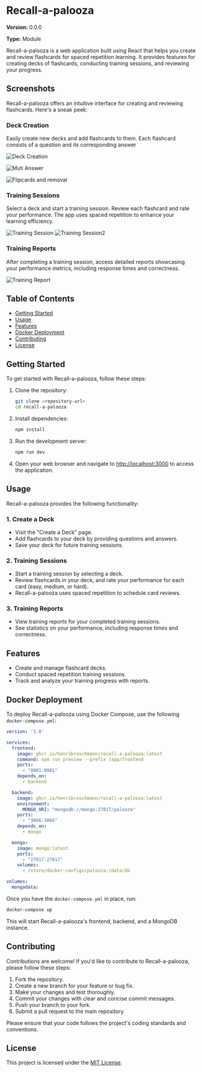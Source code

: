 # Recall-a-palooza

**Version:** 0.0.0

**Type:** Module

Recall-a-palooza is a web application built using React that helps you create and review flashcards for spaced repetition learning. It provides features for creating decks of flashcards, conducting training sessions, and reviewing your progress.


## Screenshots

Recall-a-palooza offers an intuitive interface for creating and reviewing flashcards. Here's a sneak peek:

### Deck Creation
Easily create new decks and add flashcards to them. Each flashcard consists of a question and its corresponding answer

![Deck Creation](https://github.com/henrikroschmann/recall-a-palooza/assets/17333/4dfc6678-708d-4fb0-a69c-dd4105e2edf5)

![Muti Answer](https://github.com/henrikroschmann/recall-a-palooza/assets/17333/2c492a4f-8adb-40c2-8682-11ea83654165)

![Flipcards and removal ](https://github.com/henrikroschmann/recall-a-palooza/assets/17333/512bba3a-c692-423d-b9ee-aa1727066728)


### Training Sessions
Select a deck and start a training session. Review each flashcard and rate your performance. The app uses spaced repetition to enhance your learning efficiency.

![Training Session](https://github.com/henrikroschmann/recall-a-palooza/assets/17333/03901f98-e9a1-4287-bc41-5655dde032e5)
![Training Session2](https://github.com/henrikroschmann/recall-a-palooza/assets/17333/384a6606-50c6-4a04-901e-0b368e2ff007)


### Training Reports
After completing a training session, access detailed reports showcasing your performance metrics, including response times and correctness.

![Training Report](https://github.com/henrikroschmann/recall-a-palooza/assets/17333/dcd4fe1d-a7c1-45d4-985e-a7e55d72f8e6)

## Table of Contents

- [Getting Started](#getting-started)
- [Usage](#usage)
- [Features](#features)
- [Docker Deployment](#docker-deployment)
- [Contributing](#contributing)
- [License](#license)

## Getting Started

To get started with Recall-a-palooza, follow these steps:

1. Clone the repository:

   ```bash
   git clone <repository-url>
   cd recall-a-palooza
   ```

2. Install dependencies:

   ```bash
   npm install
   ```

3. Run the development server:

   ```bash
   npm run dev
   ```

4. Open your web browser and navigate to [http://localhost:3000](http://localhost:3000) to access the application.

## Usage

Recall-a-palooza provides the following functionality:

### 1. Create a Deck

- Visit the "Create a Deck" page.
- Add flashcards to your deck by providing questions and answers.
- Save your deck for future training sessions.

### 2. Training Sessions

- Start a training session by selecting a deck.
- Review flashcards in your deck, and rate your performance for each card (easy, medium, or hard).
- Recall-a-palooza uses spaced repetition to schedule card reviews.

### 3. Training Reports

- View training reports for your completed training sessions.
- See statistics on your performance, including response times and correctness.

## Features

- Create and manage flashcard decks.
- Conduct spaced repetition training sessions.
- Track and analyze your training progress with reports.

## Docker Deployment

To deploy Recall-a-palooza using Docker Compose, use the following `docker-compose.yml`:

```yaml
version: '3.8'

services:
  frontend:
    image: ghcr.io/henrikroschmann/recall-a-palooza:latest
    command: npm run preview --prefix /app/frontend
    ports:
      - "8081:8081"
    depends_on:
      - backend

  backend:
    image: ghcr.io/henrikroschmann/recall-a-palooza:latest
    environment:
      MONGO_URI: "mongodb://mongo:27017/palooza"
    ports:
      - "3066:3066"
    depends_on:
      - mongo

  mongo:
    image: mongo:latest
    ports:
      - "27017:27017"
    volumes:
      - /store/docker-configs/palooza:/data/db

volumes:
  mongodata:
```

Once you have the `docker-compose.yml` in place, run:

```bash
docker-compose up
```

This will start Recall-a-palooza's frontend, backend, and a MongoDB instance.

## Contributing

Contributions are welcome! If you'd like to contribute to Recall-a-palooza, please follow these steps:

1. Fork the repository.
2. Create a new branch for your feature or bug fix.
3. Make your changes and test thoroughly.
4. Commit your changes with clear and concise commit messages.
5. Push your branch to your fork.
6. Submit a pull request to the main repository.

Please ensure that your code follows the project's coding standards and conventions.

## License

This project is licensed under the [MIT License](LICENSE).
